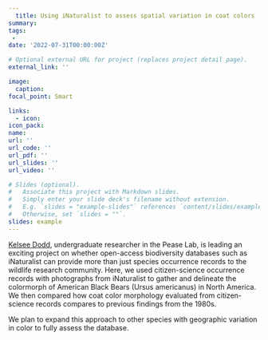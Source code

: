 ```yaml
---
  title: Using iNaturalist to assess spatial variation in coat colors
summary:
tags:
 - 
date: '2022-07-31T00:00:00Z'

# Optional external URL for project (replaces project detail page).
external_link: ''

image:
  caption: 
focal_point: Smart

links:
  - icon: 
icon_pack: 
name: 
url: ''
url_code: ''
url_pdf: ''
url_slides: ''
url_video: ''

# Slides (optional).
#   Associate this project with Markdown slides.
#   Simply enter your slide deck's filename without extension.
#   E.g. `slides = "example-slides"` references `content/slides/example-slides.md`.
#   Otherwise, set `slides = ""`.
slides: example
---
```

  
[Kelsee Dodd](https://peaselab.com/author/kelsee-dodd/), undergraduate researcher in the Pease Lab, is leading an exciting project on whether open-access biodiversity databases such as iNaturalist can provide more than just species occurrence records to the wildlife research community. Here, we used citizen-science occurrence records with photographs from iNaturalist to gather and delineate the colormorph of American Black Bears (Ursus americanus) in North America. We then compared how coat color morphology evaluated from citizen-science records compares to previous findings from the 1980s.

We plan to expand this approach to other species with geographic variation in color to fully assess the database.